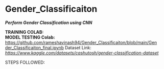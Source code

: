 # Gender_Classificaiton

_**Perform Gender Classification using CNN**_

**TRAINING COLAB:**  
**MODEL TESTING Colab:**  https://github.com/rameshavinash94/Gender_Classificaiton/blob/main/Gender_Classificaiton_final.ipynb
Dataset Link: _https://www.kaggle.com/datasets/cashutosh/gender-classification-dataset_ 

STEPS FOLLOWED:
